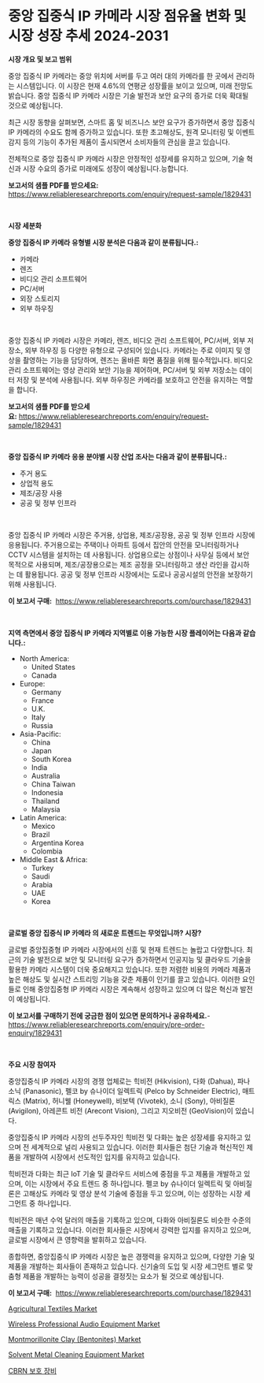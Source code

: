 <p><h1>중앙 집중식 IP 카메라 시장 점유율 변화 및 시장 성장 추세 2024-2031</h1></p><p><strong>시장 개요 및 보고 범위</strong></p>
<p><p>중앙 집중식 IP 카메라는 중앙 위치에 서버를 두고 여러 대의 카메라를 한 곳에서 관리하는 시스템입니다. 이 시장은 현재 4.6%의 연평균 성장률을 보이고 있으며, 미래 전망도 밝습니다. 중앙 집중식 IP 카메라 시장은 기술 발전과 보안 요구의 증가로 더욱 확대될 것으로 예상됩니다.</p><p>최근 시장 동향을 살펴보면, 스마트 홈 및 비즈니스 보안 요구가 증가하면서 중앙 집중식 IP 카메라의 수요도 함께 증가하고 있습니다. 또한 초고해상도, 원격 모니터링 및 이벤트 감지 등의 기능이 추가된 제품이 출시되면서 소비자들의 관심을 끌고 있습니다.</p><p>전체적으로 중앙 집중식 IP 카메라 시장은 안정적인 성장세를 유지하고 있으며, 기술 혁신과 시장 수요의 증가로 미래에도 성장이 예상됩니다.능합니다.</p></p>
<p><strong>보고서의 샘플 PDF를 받으세요:</strong> <a href="https://www.reliableresearchreports.com/enquiry/request-sample/1829431">https://www.reliableresearchreports.com/enquiry/request-sample/1829431</a></p>
<p>&nbsp;</p>
<p><strong>시장 세분화</strong></p>
<p><strong>중앙 집중식 IP 카메라 유형별 시장 분석은 다음과 같이 분류됩니다.:</strong></p>
<p><ul><li>카메라</li><li>렌즈</li><li>비디오 관리 소프트웨어</li><li>PC/서버</li><li>외장 스토리지</li><li>외부 하우징</li></ul></p>
<p>&nbsp;</p>
<p><p>중앙 집중식 IP 카메라 시장은 카메라, 렌즈, 비디오 관리 소프트웨어, PC/서버, 외부 저장소, 외부 하우징 등 다양한 유형으로 구성되어 있습니다. 카메라는 주로 이미지 및 영상을 촬영하는 기능을 담당하며, 렌즈는 올바른 화면 품질을 위해 필수적입니다. 비디오 관리 소프트웨어는 영상 관리와 보안 기능을 제어하며, PC/서버 및 외부 저장소는 데이터 저장 및 분석에 사용됩니다. 외부 하우징은 카메라를 보호하고 안전을 유지하는 역할을 합니다.</p></p>
<p><strong>보고서의 샘플 PDF를 받으세요:</strong>&nbsp;<a href="https://www.reliableresearchreports.com/enquiry/request-sample/1829431">https://www.reliableresearchreports.com/enquiry/request-sample/1829431</a></p>
<p>&nbsp;</p>
<p><strong> 중앙 집중식 IP 카메라 응용 분야별 시장 산업 조사는 다음과 같이 분류됩니다.:</strong></p>
<p><ul><li>주거 용도</li><li>상업적 용도</li><li>제조/공장 사용</li><li>공공 및 정부 인프라</li></ul></p>
<p>&nbsp;</p>
<p><p>중앙 집중식 IP 카메라 시장은 주거용, 상업용, 제조/공장용, 공공 및 정부 인프라 시장에 응용됩니다. 주거용으로는 주택이나 아파트 등에서 집안의 안전을 모니터링하거나 CCTV 시스템을 설치하는 데 사용됩니다. 상업용으로는 상점이나 사무실 등에서 보안 목적으로 사용되며, 제조/공장용으로는 제조 공정을 모니터링하고 생산 라인을 감시하는 데 활용됩니다. 공공 및 정부 인프라 시장에서는 도로나 공공시설의 안전을 보장하기 위해 사용됩니다.</p></p>
<p><strong>이 보고서 구매:</strong>&nbsp; <a href="https://www.reliableresearchreports.com/purchase/1829431">https://www.reliableresearchreports.com/purchase/1829431</a></p>
<p>&nbsp;</p>
<p><strong>지역 측면에서 중앙 집중식 IP 카메라 지역별로 이용 가능한 시장 플레이어는 다음과 같습니다.:</strong></p>
<p><ul>
    <li>
        North America:
        <ul>
            <li>United States</li>
            <li>Canada</li>
        </ul>
    </li>
    <li>
        Europe:
        <ul>
            <li>Germany</li>
            <li>France</li>
            <li>U.K.</li>
            <li>Italy</li>
            <li>Russia</li>
        </ul>
    </li>
    <li>
        Asia-Pacific:
        <ul>
            <li>China</li>
            <li>Japan</li>
            <li>South Korea</li>
            <li>India</li>
            <li>Australia</li>
            <li>China Taiwan</li>
            <li>Indonesia</li>
            <li>Thailand</li>
            <li>Malaysia</li>
        </ul>
    </li>
    <li>
        Latin America:
        <ul>
            <li>Mexico</li>
            <li>Brazil</li>
            <li>Argentina Korea</li>
            <li>Colombia</li>
        </ul>
    </li>
    <li>
        Middle East & Africa:
        <ul>
            <li>Turkey</li>
            <li>Saudi</li>
            <li>Arabia</li>
            <li>UAE</li>
            <li>Korea</li>
        </ul>
    </li>
    </ul></p>
<p>&nbsp;</p>
<p><strong>글로벌 중앙 집중식 IP 카메라 의 새로운 트렌드는 무엇입니까? 시장?</strong></p>
<p><p>글로벌 중앙집중형 IP 카메라 시장에서의 신흥 및 현재 트렌드는 놀랍고 다양합니다. 최근의 기술 발전으로 보안 및 모니터링 요구가 증가하면서 인공지능 및 클라우드 기술을 활용한 카메라 시스템이 더욱 중요해지고 있습니다. 또한 저렴한 비용의 카메라 제품과 높은 해상도 및 실시간 스트리밍 기능을 갖춘 제품이 인기를 끌고 있습니다. 이러한 요인들로 인해 중앙집중형 IP 카메라 시장은 계속해서 성장하고 있으며 더 많은 혁신과 발전이 예상됩니다.</p></p>
<p><strong>이 보고서를 구매하기 전에 궁금한 점이 있으면 문의하거나 공유하세요.</strong>- <a href="https://www.reliableresearchreports.com/enquiry/pre-order-enquiry/1829431">https://www.reliableresearchreports.com/enquiry/pre-order-enquiry/1829431</a></p>
<p>&nbsp;</p>
<p><strong>주요 시장 참여자</strong></p>
<p><p>중앙집중식 IP 카메라 시장의 경쟁 업체로는 힉비전 (Hikvision), 다화 (Dahua), 파나소닉 (Panasonic), 펠코 by 슈나이더 일렉트릭 (Pelco by Schneider Electric), 매트릭스 (Matrix), 허니웰 (Honeywell), 비보텍 (Vivotek), 소니 (Sony), 아비질론 (Avigilon), 아레콘트 비전 (Arecont Vision), 그리고 지오비전 (GeoVision)이 있습니다. </p><p>중앙집중식 IP 카메라 시장의 선두주자인 힉비전 및 다화는 높은 성장세를 유지하고 있으며 전 세계적으로 널리 사용되고 있습니다. 이러한 회사들은 첨단 기술과 혁신적인 제품을 개발하여 시장에서 선도적인 입지를 유지하고 있습니다. </p><p>힉비전과 다화는 최근 IoT 기술 및 클라우드 서비스에 중점을 두고 제품을 개발하고 있으며, 이는 시장에서 주요 트렌드 중 하나입니다. 펠코 by 슈나이더 일렉트릭 및 아비질론은 고해상도 카메라 및 영상 분석 기술에 중점을 두고 있으며, 이는 성장하는 시장 세그먼트 중 하나입니다. </p><p>힉비전은 매년 수억 달러의 매출을 기록하고 있으며, 다화와 아비질론도 비슷한 수준의 매출을 기록하고 있습니다. 이러한 회사들은 시장에서 강력한 입지를 유지하고 있으며, 글로벌 시장에서 큰 영향력을 발휘하고 있습니다. </p><p>종합하면, 중앙집중식 IP 카메라 시장은 높은 경쟁력을 유지하고 있으며, 다양한 기술 및 제품을 개발하는 회사들이 존재하고 있습니다. 신기술의 도입 및 시장 세그먼트 별로 맞춤형 제품을 개발하는 능력이 성공을 결정짓는 요소가 될 것으로 예상됩니다.</p></p>
<p><strong>이 보고서 구매:</strong>&nbsp;&nbsp;<a href="https://www.reliableresearchreports.com/purchase/1829431">https://www.reliableresearchreports.com/purchase/1829431</a></p>
<p><p><a href="https://github.com/Paul14Anderson63/Market-Research-Report-List-3/blob/main/agricultural-textiles-market.md">Agricultural Textiles Market</a></p><p><a href="https://issuu.com/reportprime-2/docs/wireless-professional-audio-equipment-market-size-">Wireless Professional Audio Equipment Market</a></p><p><a href="https://view.publitas.com/reportprime-1/montmorillonite-clay-bentonites-market-size-and-examines-its-market-scope-with-a-primary-focus-on-growth-opportunities-and-forecasted-trends-spanning-from-2024-to-2031/">Montmorillonite Clay (Bentonites) Market</a></p><p><a href="https://rainy-horn-d69.notion.site/Solvent-Metal-Cleaning-Equipment-Market-Research-Report-Reveals-The-Latest-Trends-And-Opportunities--052ff9f86b7b4dd092d4b29811f0129d">Solvent Metal Cleaning Equipment Market</a></p><p><a href="https://github.com/hxzi07639916/Market-Research-Report-List-1/blob/main/1315010187202.md">CBRN 보호 장비</a></p></p>
